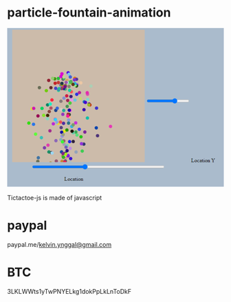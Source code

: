# particle-fountain-animation

<img src="https://github.com/ingalkelvin/particle-fountain-animation/blob/main/particles.png">

Tictactoe-js is made of javascript


# paypal

paypal.me/kelvin.ynggal@gmail.com

# BTC

3LKLWWts1yTwPNYELkg1dokPpLkLnToDkF
